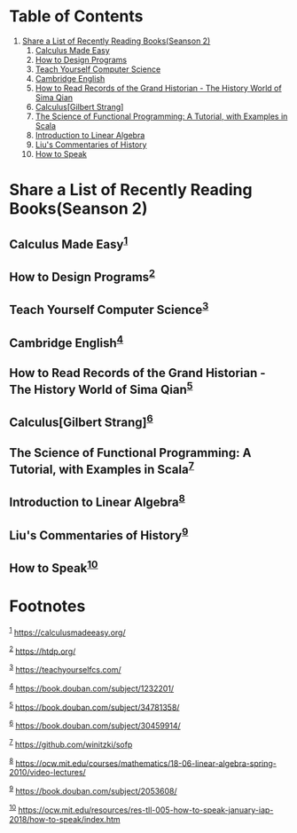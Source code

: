 
# Table of Contents

1.  [Share a List of Recently Reading Books(Seanson 2)](#orgd44f9ce)
    1.  [Calculus Made Easy](#org4b2ced1)
    2.  [How to Design Programs](#orge437c74)
    3.  [Teach Yourself Computer Science](#orgb57da46)
    4.  [Cambridge English](#org1cc7a95)
    5.  [How to Read Records of the Grand Historian - The History World of Sima Qian](#org4ab3db5)
    6.  [Calculus[Gilbert Strang]](#org344642f)
    7.  [The Science of Functional Programming: A Tutorial, with Examples in Scala](#org73c3502)
    8.  [Introduction to Linear Algebra](#orgc670ec5)
    9.  [Liu's Commentaries of History](#orgccbe238)
    10. [How to Speak](#org6bd8672)



<a id="orgd44f9ce"></a>

# Share a List of Recently Reading Books(Seanson 2)


<a id="org4b2ced1"></a>

## Calculus Made Easy<sup><a id="fnr.1" class="footref" href="#fn.1">1</a></sup>


<a id="orge437c74"></a>

## How to Design Programs<sup><a id="fnr.2" class="footref" href="#fn.2">2</a></sup>


<a id="orgb57da46"></a>

## Teach Yourself Computer Science<sup><a id="fnr.3" class="footref" href="#fn.3">3</a></sup>


<a id="org1cc7a95"></a>

## Cambridge English<sup><a id="fnr.4" class="footref" href="#fn.4">4</a></sup>


<a id="org4ab3db5"></a>

## How to Read Records of the Grand Historian - The History World of Sima Qian<sup><a id="fnr.5" class="footref" href="#fn.5">5</a></sup>


<a id="org344642f"></a>

## Calculus[Gilbert Strang]<sup><a id="fnr.6" class="footref" href="#fn.6">6</a></sup>


<a id="org73c3502"></a>

## The Science of Functional Programming: A Tutorial, with Examples in Scala<sup><a id="fnr.7" class="footref" href="#fn.7">7</a></sup>


<a id="orgc670ec5"></a>

## Introduction to Linear Algebra<sup><a id="fnr.8" class="footref" href="#fn.8">8</a></sup>


<a id="orgccbe238"></a>

## Liu's Commentaries of History<sup><a id="fnr.9" class="footref" href="#fn.9">9</a></sup>


<a id="org6bd8672"></a>

## How to Speak<sup><a id="fnr.10" class="footref" href="#fn.10">10</a></sup>


# Footnotes

<sup><a id="fn.1" href="#fnr.1">1</a></sup> <https://calculusmadeeasy.org/>

<sup><a id="fn.2" href="#fnr.2">2</a></sup> <https://htdp.org/>

<sup><a id="fn.3" href="#fnr.3">3</a></sup> <https://teachyourselfcs.com/>

<sup><a id="fn.4" href="#fnr.4">4</a></sup> <https://book.douban.com/subject/1232201/>

<sup><a id="fn.5" href="#fnr.5">5</a></sup> <https://book.douban.com/subject/34781358/>

<sup><a id="fn.6" href="#fnr.6">6</a></sup> <https://book.douban.com/subject/30459914/>

<sup><a id="fn.7" href="#fnr.7">7</a></sup> <https://github.com/winitzki/sofp>

<sup><a id="fn.8" href="#fnr.8">8</a></sup> <https://ocw.mit.edu/courses/mathematics/18-06-linear-algebra-spring-2010/video-lectures/>

<sup><a id="fn.9" href="#fnr.9">9</a></sup> <https://book.douban.com/subject/2053608/>

<sup><a id="fn.10" href="#fnr.10">10</a></sup> <https://ocw.mit.edu/resources/res-tll-005-how-to-speak-january-iap-2018/how-to-speak/index.htm>
